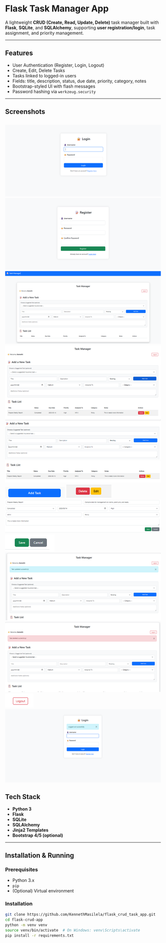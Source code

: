 # Flask Task Manager App

A lightweight **CRUD (Create, Read, Update, Delete)** task manager built with **Flask**, **SQLite**, and **SQLAlchemy**, supporting **user registration/login**, task assignment, and priority management.

---

## Features

- User Authentication (Register, Login, Logout)
- Create, Edit, Delete Tasks
- Tasks linked to logged-in users
- Fields: title, description, status, due date, priority, category, notes
- Bootstrap-styled UI with flash messages
- Password hashing via `werkzeug.security`

---

## Screenshots

![Login Page](images/login.png)
![Register Page](images/register.png)
![Welcome Dashboard](images/welcome.png)
![Task Manager structure container](images/task_manager.png)
![Add tasks fields](images/Add_task.png)
![Task Table Fields](images/task_list_table.png)
![Add Task Button](images/button%20add%20task.png)
![Delete And Edit Buttons](images/buttons%20delete%20and%20edit.png)
![Edit Popup Table Container](images/popup%20edit%20task%20table.png)
![Save and Cancel edit Buttons](images/save%20and%20cancel%20button.png)
![Confirmation Update Message popup](images/update%20task%20pop%20confirmation.png)
![Confirmation Delete Message popup](images/pop%20delete%20confirmatio.png)
![Logout Button](images/button%20logout.png)
![Confirmation Logout Message popup](images/successful%20logout.png)
---

## Tech Stack

- **Python 3**
- **Flask**
- **SQLite**
- **SQLAlchemy**
- **Jinja2 Templates**
- **Bootstrap 4/5 (optional)**

---

## Installation & Running

### Prerequisites

- Python 3.x
- `pip`
- (Optional) Virtual environment

### Installation

```bash
git clone https://github.com/KennethMasilela/flask_crud_task_app.git
cd flask-crud-app
python -m venv venv
source venv/bin/activate  # On Windows: venv\Scripts\activate
pip install -r requirements.txt
